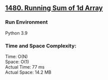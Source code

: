 ## [1480. Running Sum of 1d Array](https://leetcode.com/problems/running-sum-of-1d-array/)

### Run Environment
Python 3.9

### Time and Space Complexity:
Time: O(N)  
Space: O(1)  
Actual Time: 77 ms  
Actual Space: 14.2 MB
